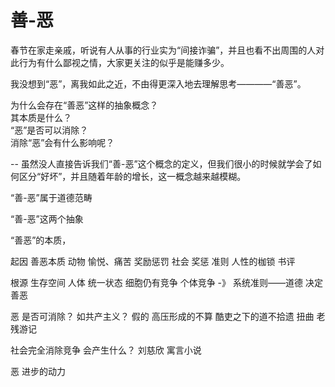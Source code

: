# 善-恶

春节在家走亲戚，听说有人从事的行业实为“间接诈骗”，并且也看不出周围的人对此行为有什么鄙视之情，大家更关注的似乎是能赚多少。  

我没想到“恶”，离我如此之近，不由得更深入地去理解思考————“善恶”。  

为什么会存在“善恶”这样的抽象概念？  
其本质是什么？  
“恶”是否可以消除？  
消除“恶”会有什么影响呢？  

-- 虽然没人直接告诉我们“善-恶”这个概念的定义，但我们很小的时候就学会了如何区分“好坏”，并且随着年龄的增长，这一概念越来越模糊。  

“善-恶”属于道德范畴

“善-恶”这两个抽象

“善恶”的本质，

起因
善恶本质
  动物 愉悦、痛苦  奖励惩罚
  社会 奖惩 准则
  人性的枷锁  书评

根源
  生存空间
  人体 统一状态 细胞仍有竞争
  个体竞争 -》 系统准则——道德 决定善恶

恶 是否可消除？
  如共产主义？
  假的  高压形成的不算
  酷吏之下的道不拾遗  扭曲  老残游记

  社会完全消除竞争 会产生什么？
    刘慈欣  寓言小说

  恶  进步的动力